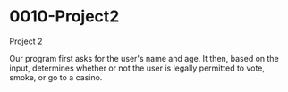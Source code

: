 # 0010-Project2
Project 2

Our program first asks for the user's name and age. It then, based on the input, determines whether or not the user is legally permitted to vote, smoke, or go to a casino.